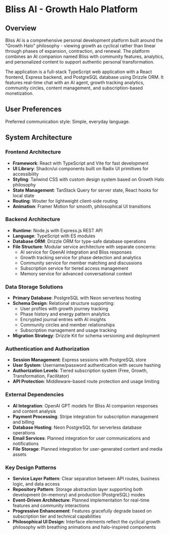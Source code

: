# Bliss AI - Growth Halo Platform

## Overview

Bliss AI is a comprehensive personal development platform built around the "Growth Halo" philosophy - viewing growth as cyclical rather than linear through phases of expansion, contraction, and renewal. The platform combines an AI companion named Bliss with community features, analytics, and personalized content to support authentic personal transformation.

The application is a full-stack TypeScript web application with a React frontend, Express backend, and PostgreSQL database using Drizzle ORM. It features real-time chat with an AI agent, growth tracking analytics, community circles, content management, and subscription-based monetization.

## User Preferences

Preferred communication style: Simple, everyday language.

## System Architecture

### Frontend Architecture
- **Framework**: React with TypeScript and Vite for fast development
- **UI Library**: Shadcn/ui components built on Radix UI primitives for accessibility
- **Styling**: Tailwind CSS with custom design system based on Growth Halo philosophy
- **State Management**: TanStack Query for server state, React hooks for local state
- **Routing**: Wouter for lightweight client-side routing
- **Animation**: Framer Motion for smooth, philosophical UI transitions

### Backend Architecture
- **Runtime**: Node.js with Express.js REST API
- **Language**: TypeScript with ES modules
- **Database ORM**: Drizzle ORM for type-safe database operations
- **File Structure**: Modular service architecture with separate concerns:
  - AI service for OpenAI integration and Bliss responses
  - Growth tracking service for phase detection and analytics
  - Community service for member matching and discussions
  - Subscription service for tiered access management
  - Memory service for advanced conversational context

### Data Storage Solutions
- **Primary Database**: PostgreSQL with Neon serverless hosting
- **Schema Design**: Relational structure supporting:
  - User profiles with growth journey tracking
  - Phase history and energy pattern analytics
  - Encrypted journal entries with AI insights
  - Community circles and member relationships
  - Subscription management and usage tracking
- **Migration Strategy**: Drizzle Kit for schema versioning and deployment

### Authentication and Authorization
- **Session Management**: Express sessions with PostgreSQL store
- **User System**: Username/password authentication with secure hashing
- **Authorization Levels**: Tiered subscription system (Free, Growth, Transformation, Facilitator)
- **API Protection**: Middleware-based route protection and usage limiting

### External Dependencies
- **AI Integration**: OpenAI GPT models for Bliss AI companion responses and content analysis
- **Payment Processing**: Stripe integration for subscription management and billing
- **Database Hosting**: Neon PostgreSQL for serverless database operations
- **Email Services**: Planned integration for user communications and notifications
- **File Storage**: Planned integration for user-generated content and media assets

### Key Design Patterns
- **Service Layer Pattern**: Clear separation between API routes, business logic, and data access
- **Repository Pattern**: Storage abstraction layer supporting both development (in-memory) and production (PostgreSQL) modes
- **Event-Driven Architecture**: Planned implementation for real-time features and community interactions
- **Progressive Enhancement**: Features gracefully degrade based on subscription tier and technical capabilities
- **Philosophical UI Design**: Interface elements reflect the cyclical growth philosophy with breathing animations and halo-inspired components